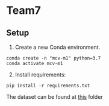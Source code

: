 # Team7
## Setup 
1. Create a new Conda environment.
```
conda create -n "mcv-m1" python=3.7
conda activate mcv-m1
```
2. Install requirements:
```
pip install -r requirements.txt
```
The dataset can be found at [this](https://drive.google.com/drive/folders/1wKJYx0Dc8KpFrFfejYnSOd1nVqs2ss7z?usp=sharing) folder
